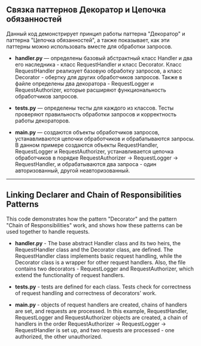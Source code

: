 ## Связка паттернов Декоратор и Цепочка обязанностей 

Данный код демонстрирует принцип работы паттерна "Декоратор" и паттерна "Цепочка обязанностей", а также показывает, как эти паттерны можно использовать вместе для обработки запросов.

- **handler.py** — определены базовый абстрактный класс Handler и два его наследника - класс RequestHandler и класс Decorator. Класс RequestHandler реализует базовую обработку запросов, а класс Decorator - обертку для других обработчиков запросов. Также в файле определены два декоратора - RequestLogger и RequestAuthorizer, которые расширяют функциональность обработчиков запросов.

- **tests.py** — определены тесты для каждого из классов. Тесты проверяют правильность обработки запросов и корректность работы декораторов.

- **main.py** — создаются объекты обработчиков запросов, устанавливаются цепочки обработчиков и обрабатываются запросы. В данном примере создаются объекты RequestHandler, RequestLogger и RequestAuthorizer, устанавливается цепочка обработчиков в порядке RequestAuthorizer -> RequestLogger -> RequestHandler, и обрабатываются два запроса - один авторизованный, другой неавторизованный.

_________________________________________________________________________________

## Linking Declarer and Chain of Responsibilities Patterns 

This code demonstrates how the pattern "Decorator" and the pattern "Chain of Responsibilities" work, and shows how these patterns can be used together to handle requests.

- **handler.py** - The base abstract Handler class and its two heirs, the RequestHandler class and the Decorator class, are defined. The RequestHandler class implements basic request handling, while the Decorator class is a wrapper for other request handlers. Also, the file contains two decorators - RequestLogger and RequestAuthorizer, which extend the functionality of request handlers.

- **tests.py** - tests are defined for each class. Tests check for correctness of request handling and correctness of decorators' work.

- **main.py** - objects of request handlers are created, chains of handlers are set, and requests are processed. In this example, RequestHandler, RequestLogger and RequestAuthorizer objects are created, a chain of handlers in the order RequestAuthorizer -> RequestLogger -> RequestHandler is set up, and two requests are processed - one authorized, the other unauthorized.
